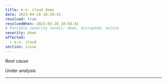```yaml
---
title: m.e. cloud down
date: 2023-04-20 10:39:41
resolved: true
resolvedWhen: 2023-04-20 10:58:41
# Possible severity levels: down, disrupted, notice
severity: down
affected:
  - m.e. cloud
section: issue
---
```


*Root cause*

Under analysis

---


